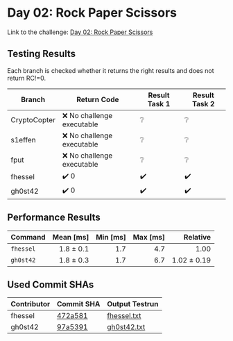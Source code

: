 # Day 02: Rock Paper Scissors

Link to the challenge: [Day 02: Rock Paper Scissors](https://adventofcode.com/2022/day/2)

## Testing Results

Each branch is checked whether it returns the right results and does not return RC!=0.

| Branch | Return Code | Result Task 1 | Result Task 2 |
| ------ | ----------- | ------------- | ------------- |
| CryptoCopter | ❌ No challenge executable | ❔ | ❔ |
| s1effen | ❌ No challenge executable | ❔ | ❔ |
| fput | ❌ No challenge executable | ❔ | ❔ |
| fhessel | ✔️ 0 | ✔️ | ✔️ |
| gh0st42 | ✔️ 0 | ✔️ | ✔️ |

## Performance Results

| Command | Mean [ms] | Min [ms] | Max [ms] | Relative |
|:---|---:|---:|---:|---:|
| `fhessel` | 1.8 ± 0.1 | 1.7 | 4.7 | 1.00 |
| `gh0st42` | 1.8 ± 0.3 | 1.7 | 6.7 | 1.02 ± 0.19 |


## Used Commit SHAs

| Contributor | Commit SHA | Output Testrun |
| ----------- | ---------- | -------------- |
| fhessel | [472a581](https://github.com/LOEWE-emergenCITY/AdventOfCode2022/tree/472a581f31d48a51ff8be79b5fac986e0e9dc3f5/02) | [fhessel.txt](02/fhessel.txt) |
| gh0st42 | [97a5391](https://github.com/LOEWE-emergenCITY/AdventOfCode2022/tree/97a53918dbac9e60a51c2dd867fbdce370ad8429/02) | [gh0st42.txt](02/gh0st42.txt) |


